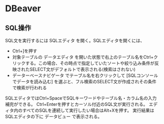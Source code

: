 # DBeaver

## SQL操作
SQL文を実行するには SQLエディタ を開く。SQLエディタを開くには、

- Ctrl+]を押す
- 対象テーブルの データエディタ を開いた状態で右上のテーブル名をCtrl+クリックする。この場合、その時点で指定していたソートや絞り込み条件が反映されたSELECT文がデフォルトで表示される(検索はされない)
- データーベースナビゲータ でテーブル名を右クリックして [SQLコンソールでデータを読み込む] を選ぶと、フル検索のSELECT文が作成されその条件で検索が行われる

SQLエディタではCtrl+SpaceでSQLキーワードやテーブル名・カラム名の入力補完ができる。
Ctrl+Enterを押すとカーソル付近のSQL文が実行される。
エディタ内のすべてのSQLを連続して実行したい場合はAlt+Xを押す。
実行結果はSQLエディタの下に データビュー で表示される。
